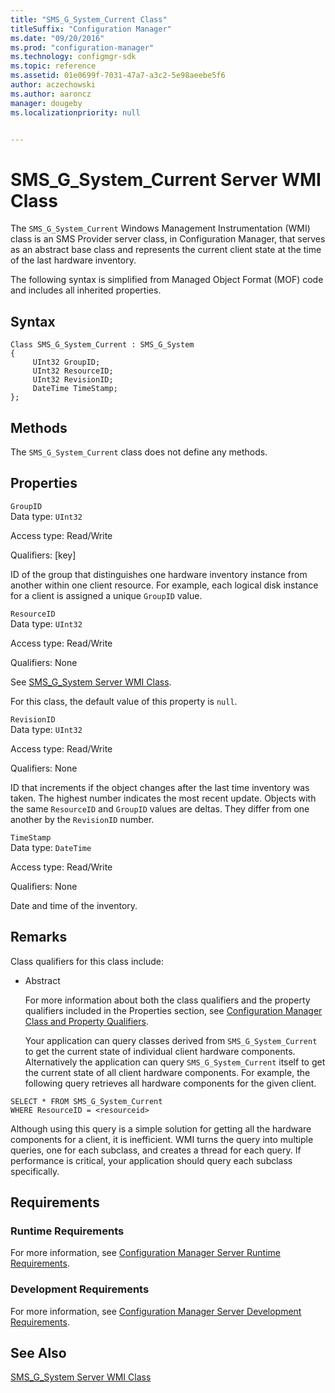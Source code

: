 ```yaml
---
title: "SMS_G_System_Current Class"
titleSuffix: "Configuration Manager"
ms.date: "09/20/2016"
ms.prod: "configuration-manager"
ms.technology: configmgr-sdk
ms.topic: reference
ms.assetid: 01e0699f-7031-47a7-a3c2-5e98aeebe5f6
author: aczechowski
ms.author: aaroncz
manager: dougeby
ms.localizationpriority: null


---
```

# SMS_G_System_Current Server WMI Class
The `SMS_G_System_Current` Windows Management Instrumentation (WMI) class is an SMS Provider server class, in Configuration Manager, that serves as an abstract base class and represents the current client state at the time of the last hardware inventory.  

 The following syntax is simplified from Managed Object Format (MOF) code and includes all inherited properties.  

## Syntax  

```  
Class SMS_G_System_Current : SMS_G_System  
{  
     UInt32 GroupID;  
     UInt32 ResourceID;  
     UInt32 RevisionID;  
     DateTime TimeStamp;  
};  
```  

## Methods  
 The `SMS_G_System_Current` class does not define any methods.  

## Properties  
 `GroupID`  
 Data type: `UInt32`  

 Access type: Read/Write  

 Qualifiers: [key]  

 ID of the group that distinguishes one hardware inventory instance from another within one client resource. For example, each logical disk instance for a client is assigned a unique `GroupID` value.  

 `ResourceID`  
 Data type: `UInt32`  

 Access type: Read/Write  

 Qualifiers: None  

 See [SMS_G_System Server WMI Class](../../../../../develop/reference/core/clients/manage/sms_g_system-server-wmi-class.md).  

 For this class, the default value of this property is `null`.  

 `RevisionID`  
 Data type: `UInt32`  

 Access type: Read/Write  

 Qualifiers: None  

 ID that increments if the object changes after the last time inventory was taken. The highest number indicates the most recent update. Objects with the same `ResourceID` and `GroupID` values are deltas. They differ from one another by the `RevisionID` number.  

 `TimeStamp`  
 Data type: `DateTime`  

 Access type: Read/Write  

 Qualifiers: None  

 Date and time of the inventory.  

## Remarks  
 Class qualifiers for this class include:  

- Abstract  

  For more information about both the class qualifiers and the property qualifiers included in the Properties section, see [Configuration Manager Class and Property Qualifiers](../../../../../develop/reference/misc/class-and-property-qualifiers.md).  

  Your application can query classes derived from `SMS_G_System_Current` to get the current state of individual client hardware components. Alternatively the application can query `SMS_G_System_Current` itself to get the current state of all client hardware components. For example, the following query retrieves all hardware components for the given client.  

```  
SELECT * FROM SMS_G_System_Current  
WHERE ResourceID = <resourceid>  
```  

 Although using this query is a simple solution for getting all the hardware components for a client, it is inefficient. WMI turns the query into multiple queries, one for each subclass, and creates a thread for each query. If performance is critical, your application should query each subclass specifically.  

## Requirements  

### Runtime Requirements  
 For more information, see [Configuration Manager Server Runtime Requirements](../../../../../develop/core/reqs/server-runtime-requirements.md).  

### Development Requirements  
 For more information, see [Configuration Manager Server Development Requirements](../../../../../develop/core/reqs/server-development-requirements.md).  

## See Also  
 [SMS_G_System Server WMI Class](../../../../../develop/reference/core/clients/manage/sms_g_system-server-wmi-class.md)
